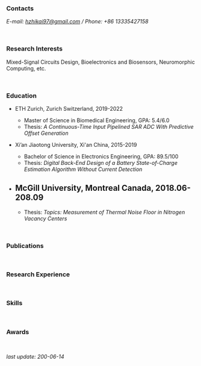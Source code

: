 ### Contacts

*E-mail: hzhikai97@gmail.com / Phone: +86 13335427158*

&nbsp;
 
### Research Interests


Mixed-Signal Circuits Design, Bioelectronics and Biosensors, Neuromorphic Computing, etc.

&nbsp;

### Education


- ETH Zurich, Zurich Switzerland, 2019-2022
  - Master of Science in Biomedical Engineering, GPA: 5.4/6.0 
  - Thesis: *A Continuous-Time Input Pipelined SAR ADC With Predictive Offset Generation*

- Xi’an Jiaotong University, Xi'an China, 2015-2019
  - Bachelor of Science in Electronics Engineering, GPA: 89.5/100
  - Thesis: *Digital Back-End Design of a  Battery State-of-Charge Estimation Algorithm Without Current Detection*

- McGill University, Montreal Canada, 2018.06-208.09
  - 
  - Thesis: *Topics: Measurement of Thermal Noise Floor in Nitrogen Vacancy Centers*

&nbsp;

### Publications

&nbsp;

### Research Experience

&nbsp;

### Skills

&nbsp;

### Awards

&nbsp;

*last update: 200-06-14*


